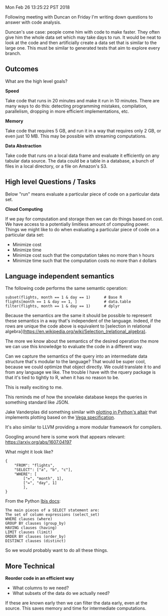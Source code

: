 Mon Feb 26 13:25:22 PST 2018

Following meeting with Duncan on Friday I'm writing down questions to
answer with code analysis.

Duncan's use case: people come him with code to make faster. They often
give him the whole data set which may take days to run. It would be neat to
look at the code and then artificially create a data set that is similar to
the large one. This must be similar to generated tests that aim to explore
every branch.

## Outcomes

What are the high level goals?

__Speed__

Take code that runs in 20 minutes and make it run in 10 minutes. There are
many ways to do this: detecting programming mistakes, compilation,
parallelism, dropping in more efficient implementations, etc.

__Memory__

Take code that requires 5 GB, and run it in a way that requires only 2 GB,
or even just 10 MB. This may be possible with streaming computations.

__Data Abstraction__

Take code that runs on a local data frame and evaluate it efficiently on
any tabular data source. The data could be a table in a database, a bunch
of files in a local directory, or a file on Amazon's S3.


## High level Questions / Tasks

Below "run" means evaluate a particular piece of code on a particular data
set.

__Cloud Computing__

If we pay for computation and storage then we can do things based on cost.
We have access to a potentially limitless amount of computing power.
Things we might like to do when evaluating a particular piece of code on a
particular data set:

- Minimize cost
- Minimize time
- Minimize cost such that the computation takes no more than `h` hours
- Minimize time such that the computation costs no more than `d` dollars


## Language independent semantics

The following code performs the same semantic operation:

```{R}
subset(flights, month == 1 & day == 1)      # Base R
flights[month == 1 & day == 1, ]            # data.table
filter(flights, month == 1 & day == 1)      # dplyr
```

Because the semantics are the same it should be possible to represent these
semantics in a way that's independent of the language. Indeed, if the rows
are unique the code above is
equivalent to [selection in relational
algebra](https://en.wikipedia.org/wiki/Selection_(relational_algebra).

The more we know about the semantics of the desired operation the more we
can use this knowledge to evaluate the code in a different way. 

Can we capture the semantics of the query into an intermediate data
structure that's modular to the language? That would be super cool, because
we could optimize that object directly. We could translate it to and from
any language we like. The trouble I have with the rquery package is that
it's tied to tightly to R, when it has no reason to be.

This is really exciting to me.

This reminds me of how the snowlake database keeps the queries in something
standard like JSON.

Jake Vanderplas did something similar with [plotting in Python's
altair](https://github.com/altair-viz/altair) that implements plotting
based on the [Vega
specification](https://vega.github.io/vega/examples/bar-chart/).

It's also similar to LLVM providing a more modular framework for compilers.

Googling around here is some work that appears relevant:
https://arxiv.org/abs/1607.04197

What might it look like?

```
{
    "FROM": "flights",
    "SELECT": ["a", "b", "c"],
    "WHERE": [
        ["=", "month", 1],
        ["=", "day", 1]
        ],
}

```

From the Python [Ibis docs](http://docs.ibis-project.org/design.html):

```
The main pieces of a SELECT statement are:
The set of column expressions (select_set)
WHERE clauses (where)
GROUP BY clauses (group_by)
HAVING clauses (having)
LIMIT clauses (limit)
ORDER BY clauses (order_by)
DISTINCT clauses (distinct)
```

So we would probably want to do all these things.


## More Technical

__Reorder code in an efficient way__


- What columns to we need?
- What subsets of the data do we actually need?

If these are known early then we can filter the data early, even at the
source. This saves memory and time for intermediate computations.
